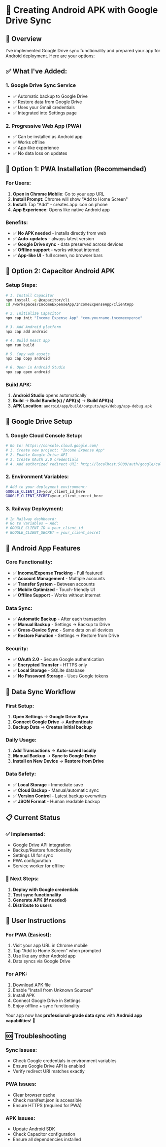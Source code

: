 # 📱 Creating Android APK with Google Drive Sync

## 🎯 **Overview**
I've implemented Google Drive sync functionality and prepared your app for Android deployment. Here are your options:

## ✅ **What I've Added:**

### 1. **Google Drive Sync Service**
- ✅ Automatic backup to Google Drive
- ✅ Restore data from Google Drive  
- ✅ Uses your Gmail credentials
- ✅ Integrated into Settings page

### 2. **Progressive Web App (PWA)**
- ✅ Can be installed as Android app
- ✅ Works offline
- ✅ App-like experience
- ✅ No data loss on updates

## 🚀 **Option 1: PWA Installation (Recommended)**

### **For Users:**
1. **Open in Chrome Mobile**: Go to your app URL
2. **Install Prompt**: Chrome will show "Add to Home Screen"
3. **Install**: Tap "Add" - creates app icon on phone
4. **App Experience**: Opens like native Android app

### **Benefits:**
- ✅ **No APK needed** - installs directly from web
- ✅ **Auto-updates** - always latest version
- ✅ **Google Drive sync** - data preserved across devices
- ✅ **Offline support** - works without internet
- ✅ **App-like UI** - full screen, no browser bars

## 🔧 **Option 2: Capacitor Android APK**

### **Setup Steps:**
```bash
# 1. Install Capacitor
npm install -g @capacitor/cli
cd /workspaces/IncomeExpenseApp/IncomeExpenseApp/ClientApp

# 2. Initialize Capacitor
npx cap init "Income Expense App" "com.yourname.incomeexpense"

# 3. Add Android platform
npx cap add android

# 4. Build React app
npm run build

# 5. Copy web assets
npx cap copy android

# 6. Open in Android Studio
npx cap open android
```

### **Build APK:**
1. **Android Studio** opens automatically
2. **Build** → **Build Bundle(s) / APK(s)** → **Build APK(s)**
3. **APK Location**: `android/app/build/outputs/apk/debug/app-debug.apk`

## 🔐 **Google Drive Setup**

### **1. Google Cloud Console Setup:**
```bash
# Go to: https://console.cloud.google.com/
# 1. Create new project: "Income Expense App"
# 2. Enable Google Drive API
# 3. Create OAuth 2.0 credentials
# 4. Add authorized redirect URI: http://localhost:5000/auth/google/callback
```

### **2. Environment Variables:**
```bash
# Add to your deployment environment:
GOOGLE_CLIENT_ID=your_client_id_here
GOOGLE_CLIENT_SECRET=your_client_secret_here
```

### **3. Railway Deployment:**
```bash
# In Railway dashboard:
# Go to Variables → Add:
# GOOGLE_CLIENT_ID = your_client_id
# GOOGLE_CLIENT_SECRET = your_client_secret
```

## 📱 **Android App Features**

### **Core Functionality:**
- ✅ **Income/Expense Tracking** - Full featured
- ✅ **Account Management** - Multiple accounts
- ✅ **Transfer System** - Between accounts  
- ✅ **Mobile Optimized** - Touch-friendly UI
- ✅ **Offline Support** - Works without internet

### **Data Sync:**
- ✅ **Automatic Backup** - After each transaction
- ✅ **Manual Backup** - Settings → Backup to Drive
- ✅ **Cross-Device Sync** - Same data on all devices
- ✅ **Restore Function** - Settings → Restore from Drive

### **Security:**
- ✅ **OAuth 2.0** - Secure Google authentication
- ✅ **Encrypted Transfer** - HTTPS only
- ✅ **Local Storage** - SQLite database
- ✅ **No Password Storage** - Uses Google tokens

## 🔄 **Data Sync Workflow**

### **First Setup:**
1. **Open Settings** → **Google Drive Sync**
2. **Connect Google Drive** → **Authenticate**
3. **Backup Data** → **Creates initial backup**

### **Daily Usage:**
1. **Add Transactions** → **Auto-saved locally**
2. **Manual Backup** → **Sync to Google Drive**
3. **Install on New Device** → **Restore from Drive**

### **Data Safety:**
- ✅ **Local Storage** - Immediate save
- ✅ **Cloud Backup** - Manual/automatic sync
- ✅ **Version Control** - Latest backup overwrites
- ✅ **JSON Format** - Human readable backup

## 📋 **Current Status**

### **✅ Implemented:**
- Google Drive API integration
- Backup/Restore functionality  
- Settings UI for sync
- PWA configuration
- Service worker for offline

### **🔄 Next Steps:**
1. **Deploy with Google credentials**
2. **Test sync functionality**
3. **Generate APK (if needed)**
4. **Distribute to users**

## 📖 **User Instructions**

### **For PWA (Easiest):**
1. Visit your app URL in Chrome mobile
2. Tap "Add to Home Screen" when prompted
3. Use like any other Android app
4. Data syncs via Google Drive

### **For APK:**
1. Download APK file
2. Enable "Install from Unknown Sources"
3. Install APK
4. Connect Google Drive in Settings
5. Enjoy offline + sync functionality

Your app now has **professional-grade data sync** with **Android app capabilities**! 🎉

## 🆘 **Troubleshooting**

### **Sync Issues:**
- Check Google credentials in environment variables
- Ensure Google Drive API is enabled
- Verify redirect URI matches exactly

### **PWA Issues:**
- Clear browser cache
- Check manifest.json is accessible
- Ensure HTTPS (required for PWA)

### **APK Issues:**
- Update Android SDK
- Check Capacitor configuration
- Ensure all dependencies installed